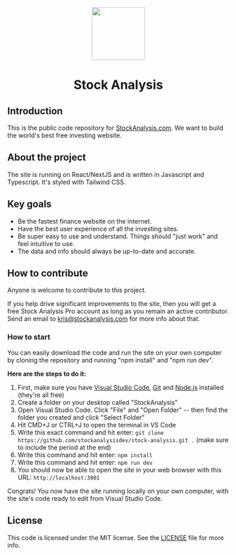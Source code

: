 <div align="center">
		<a href="https://stockanalysis.com/" target="_blank"><img src="https://stockanalysis.com/logo.png" width="120" height="120" /></a>
		<h1 align="center">Stock Analysis</h1>
</div>

## Introduction

This is the public code repository for [StockAnalysis.com](https://stockanalysis.com/). We want to build the world's best free investing website.

## About the project

The site is running on React/NextJS and is written in Javascript and Typescript. It's styled with Tailwind CSS.

## Key goals

-  Be the fastest finance website on the internet.
-  Have the best user experience of all the investing sites.
-  Be super easy to use and understand. Things should "just work" and feel intuitive to use.
-  The data and info should always be up-to-date and accurate.

## How to contribute

Anyone is welcome to contribute to this project.

If you help drive significant improvements to the site, then you will get a free Stock Analysis Pro account as long as you remain an active contributor. Send an email to kris@stockanalysis.com for more info about that.

### How to start

You can easily download the code and run the site on your own computer by cloning the repository and running "npm install" and "npm run dev".

**Here are the steps to do it:**

1. First, make sure you have [Visual Studio Code](https://code.visualstudio.com/), [Git](https://git-scm.com/) and [Node.js](https://nodejs.org/en/) installed (they're all free)
2. Create a folder on your desktop called "StockAnalysis"
3. Open Visual Studio Code. Click "File" and "Open Folder" -- then find the folder you created and click "Select Folder"
4. Hit CMD+J or CTRL+J to open the terminal in VS Code
5. Write this exact command and hit enter: `git clone https://github.com/stockanalysisdev/stock-analysis.git .` (make sure to include the period at the end)
6. Write this command and hit enter: `npm install`
7. Write this command and hit enter: `npm run dev`
8. You should now be able to open the site in your web browser with this URL: `http://localhost:3001`

Congrats! You now have the site running locally on your own computer, with the site's code ready to edit from Visual Studio Code.

## License

This code is licensed under the MIT license. See the [LICENSE](/LICENSE) file for more info.
